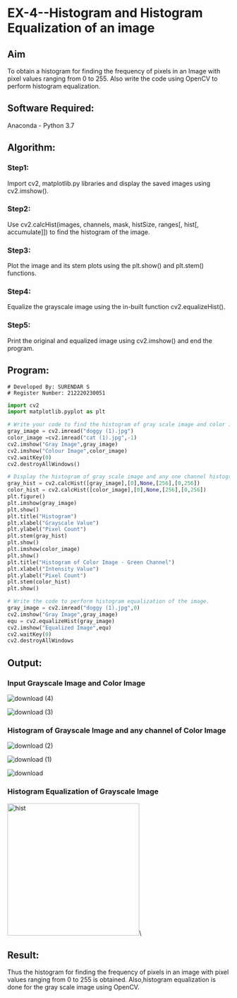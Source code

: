 # EX-4--Histogram and Histogram Equalization of an image
## Aim
To obtain a histogram for finding the frequency of pixels in an Image with pixel values ranging from 0 to 255. Also write the code using OpenCV to perform histogram equalization.

## Software Required:
Anaconda - Python 3.7

## Algorithm:
### Step1:
Import cv2, matplotlib.py libraries and display the saved images using cv2.imshow().

### Step2:
Use cv2.calcHist(images, channels, mask, histSize, ranges[, hist[, accumulate]]) to find the histogram of the image.

### Step3:
Plot the image and its stem plots using the plt.show() and plt.stem() functions.

### Step4:
Equalize the grayscale image using the in-built function cv2.equalizeHist().

### Step5:
Print the original and equalized image using cv2.imshow() and end the program.

## Program:
```
# Developed By: SURENDAR S
# Register Number: 212220230051
```
```python
import cv2
import matplotlib.pyplot as plt

# Write your code to find the histogram of gray scale image and color image channels.
gray_image = cv2.imread("doggy (1).jpg")
color_image =cv2.imread("cat (1).jpg",-1)
cv2.imshow("Gray Image",gray_image)
cv2.imshow("Colour Image",color_image)
cv2.waitKey(0)
cv2.destroyAllWindows()

# Display the histogram of gray scale image and any one channel histogram from color image
gray_hist = cv2.calcHist([gray_image],[0],None,[256],[0,256])
color_hist = cv2.calcHist([color_image],[0],None,[256],[0,256])
plt.figure()
plt.imshow(gray_image)
plt.show()
plt.title("Histogram")
plt.xlabel("Grayscale Value")
plt.ylabel("Pixel Count")
plt.stem(gray_hist)
plt.show()
plt.imshow(color_image)
plt.show()
plt.title("Histogram of Color Image - Green Channel")
plt.xlabel("Intensity Value")
plt.ylabel("Pixel Count")
plt.stem(color_hist)
plt.show()

# Write the code to perform histogram equalization of the image. 
gray_image = cv2.imread("doggy (1).jpg",0)
cv2.imshow("Gray Image",gray_image)
equ = cv2.equalizeHist(gray_image)
cv2.imshow("Equalized Image",equ)
cv2.waitKey(0)
cv2.destroyAllWindows

```
## Output:
### Input Grayscale Image and Color Image

![download (4)](https://user-images.githubusercontent.com/75235759/229364699-f7b19e65-dd93-4614-91a6-342c499c61f7.png)


![download (3)](https://user-images.githubusercontent.com/75235759/229364680-7d55fb4c-c62b-42a4-96b9-36c88e605d12.png)


### Histogram of Grayscale Image and any channel of Color Image

![download (2)](https://user-images.githubusercontent.com/75235759/229364880-3b903f52-77a0-4413-af9f-5dfb6272cddf.png)

![download (1)](https://user-images.githubusercontent.com/75235759/229364897-fde77abb-566d-442b-8f0a-8a2b0385ae59.png)

![download](https://user-images.githubusercontent.com/75235759/229364917-624ffbb8-c1a4-425f-a63e-5993089a37ad.png)


### Histogram Equalization of Grayscale Image

<img width="299" alt="hist" src="https://user-images.githubusercontent.com/75235759/229364934-ead92dac-8ab4-4145-9d64-c8035230c45a.png">\

## Result: 
Thus the histogram for finding the frequency of pixels in an image with pixel values ranging from 0 to 255 is obtained. Also,histogram equalization is done for the gray scale image using OpenCV.
